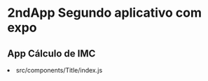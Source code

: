 # 2ndApp Segundo aplicativo com expo

## App Cálculo de IMC

<li> src/components/Title/index.js</li>